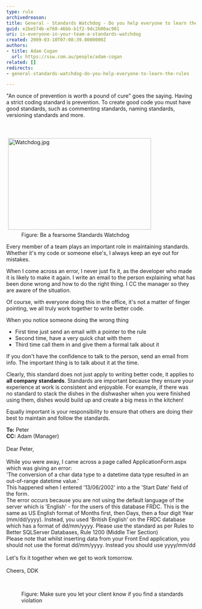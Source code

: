 ```yaml
---
type: rule
archivedreason: 
title: General - Standards Watchdog - Do you help everyone to learn the rules?
guid: e2be574b-e760-46bb-b1f2-9dc2b00ac901
uri: is-everyone-in-your-team-a-standards-watchdog
created: 2009-03-10T07:08:39.0000000Z
authors:
- title: Adam Cogan
  url: https://ssw.com.au/people/adam-cogan
related: []
redirects:
- general-standards-watchdog-do-you-help-everyone-to-learn-the-rules

---
```



​​​​​​&quot;An ounce of prevention is worth a pound of cure&quot; goes the saying. Having a strict coding standard is prevention. To create good code you must have good standards, such as commenting standards, naming standards, versioning standards and more. 
<br>
<br><excerpt class='endintro'></excerpt><br>
<dl class="image"><dt> <img src="/PublishingImages/fb339f_Watchdog.jpg" alt="Watchdog.jpg" style="margin&#58;5px;width&#58;380px;height&#58;243px;" /> </dt><dd> Figure&#58; Be a fearsome Standards Watchdog</dd><p>Every member of a team plays an important role in maintaining standards. Whether it's my code or someone else's, I always keep an eye out for mistakes.</p><p>When I come across an error, I never just fix it, as the developer who made it is likely to make it again. I write an email to the person explaining what has been done wrong and how to do the right thing. I CC the manager so they are aware of the situation.</p><p>Of course, with everyone doing this in the office, it's not a matter of finger pointing, we all truly work together to write better code.</p>When you notice someone doing the wrong thing<ul><li>First time just send an email with a pointer to the rule</li><li>Second time, have a very quick chat with them</li><li>Third time call them in and give them a formal talk about it</li></ul><p>If you don't have the confidence to talk to the person, send an email from info. The important thing is to talk about it at the time.&#160;</p><p>Clearly, this standard does not just apply to writing better code, it applies to <strong>all company standards</strong>. Standards are important because they ensure your experience at work is consistent and enjoyable. For example, if there was no standard to stack the dishes in the dishwasher when you were finished using them, dishes would build up and create a big mess in the kitchen!</p><p>Equally important is your responsibility to ensure that others are doing their best to maintain and follow the standards.<br></p><p class="ssw15-rteElement-GreyBox"><b>To&#58;</b> Peter<br><b>CC&#58;</b> Adam (Manager)<br>​<br>Dear Peter,<br><br>While you were away, I came across a page called ApplicationForm.aspx which was giving an error&#58;&#160;<br>'The conversion of a char data type to a&#160;datetime&#160;data type resulted in an out-of-range&#160;datetime&#160;value.'&#160;<br>This happened when I entered '13/06/2002' into&#160;a the&#160;'Start Date' field of the form.<br>The error occurs because you are not using the default language of the server which is 'English' - for the users of this database FRDC. This is the same as US English format of Months first, then Days, then a four digit Year (mm/dd/yyyy). Instead, you used 'British English' on the FRDC database which has a format of dd/mm/yyyy. Please use the standard as per&#160;Rules to Better SQLServer Databases, Rule 1200 (Middle Tier Section)<br>Please note that whilst inserting data from your Front End application, you should not use the format dd/mm/yyyy.&#160;Instead&#160;you should use&#160;yyyy/mm/dd<br><br>Let's fix it together when we get to work tomorrow.<br><br>Cheers, DDK</p> <br></dl><dd class="ssw15-rteElement-FigureNormal"> Figure&#58; Make sure you let your client know if you find a standards violation</dd>


